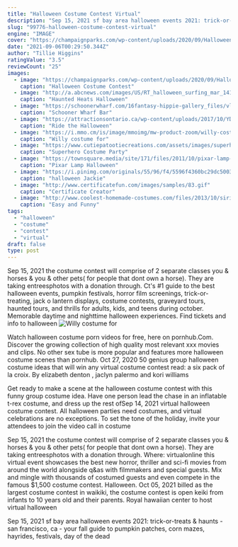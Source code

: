 ```yaml
---
title: "Halloween Costume Contest Virtual"
description: "Sep 15, 2021 sf bay area halloween events 2021: trick-or-treats & haunts - san francisco, ca - your fall guide to pumpkin patches, corn mazes, hayrides, festivals, day of the dead"
slug: "99776-halloween-costume-contest-virtual"
engine: "IMAGE"
cover: "https://champaignparks.com/wp-content/uploads/2020/09/Halloween-Costume-Contest-fb-800x419.jpg"
date: "2021-09-06T00:29:50.344Z"
author: "Tillie Higgins"
ratingValue: "3.5"
reviewCount: "25"
images:
  - image: "https://champaignparks.com/wp-content/uploads/2020/09/Halloween-Costume-Contest-fb-800x419.jpg"
    caption: "Halloween Costume Contest"
  - image: "http://a.abcnews.com/images/US/RT_halloween_surfing_mar_14102720141025_08_3x2_1600.jpg"
    caption: "Haunted Heats Halloween"
  - image: "https://schoonerwharf.com/16fantasy-hippie-gallery_files/vlb_images1/dsc_9731.jpg"
    caption: "Schooner Wharf Bar"
  - image: "https://attractionsontario.ca/wp-content/uploads/2017/10/YDHR-Halloween-Train.jpg"
    caption: "Ride the Halloween"
  - image: "https://i.mmo.cm/is/image/mmoimg/mw-product-zoom/willy-costume-for-kids--mw-135752-5.jpg"
    caption: "Willy costume for"
  - image: "https://www.cutiepatootiecreations.com/assets/images/superherohalloween-page1.jpg"
    caption: "Superhero Costume Party"
  - image: "https://townsquare.media/site/171/files/2011/10/pixar-lamp-costume.jpg?w=1200&h=0&zc=1&s=0&a=t&q=89"
    caption: "Pixar Lamp Halloween"
  - image: "https://i.pinimg.com/originals/55/96/f4/5596f4360bc29dc500348817a6c5c823.jpg"
    caption: "halloween Jackie"
  - image: "http://www.certificatefun.com/images/samples/83.gif"
    caption: "Certificate Creator"
  - image: "http://www.coolest-homemade-costumes.com/files/2013/10/siri-73467.JPG"
    caption: "Easy and Funny"
tags:
  - "halloween"
  - "costume"
  - "contest"
  - "virtual"
draft: false
type: post
---
```


Sep 15, 2021 the costume contest will comprise of 2 separate classes you & horses & you & other pets( for people that dont own a horse). They are taking entreesphotos with a donation through. Ct's #1 guide to the best halloween events, pumpkin festivals, horror film screenings, trick-or-treating, jack o lantern displays, costume contests, graveyard tours, haunted tours, and thrills for adults, kids, and teens during october. Memorable daytime and nighttime halloween experiences. Find tickets and info to halloween
![Willy costume for](https://i.mmo.cm/is/image/mmoimg/mw-product-zoom/willy-costume-for-kids--mw-135752-5.jpg "Willy costume for")

Watch halloween costume porn videos for free, here on pornhub.Com. Discover the growing collection of high quality most relevant xxx movies and clips. No other sex tube is more popular and features more halloween costume scenes than pornhub. Oct 27, 2020 50 genius group halloween costume ideas that will win any virtual costume contest read: a six pack of la croix. By elizabeth denton , jaclyn palermo and kori williams
<!--inArticleAds-->

<!--galleryOne-->

Get ready to make a scene at the halloween costume contest with this funny group costume idea. Have one person lead the chase in an inflatable t-rex costume, and dress up the rest ofSep 14, 2021 virtual halloween costume contest. All halloween parties need costumes, and virtual celebrations are no exceptions. To set the tone of the holiday, invite your attendees to join the video call in costume
<!--inArticleAds-->

<!--galleryTwo-->

Sep 15, 2021 the costume contest will comprise of 2 separate classes you & horses & you & other pets( for people that dont own a horse). They are taking entreesphotos with a donation through. Where: virtualonline this virtual event showcases the best new horror, thriller and sci-fi movies from around the world alongside q&as with filmmakers and special guests.  Mix and mingle with thousands of costumed guests and even compete in the famous $1,500 costume contest. Halloween. Oct 05, 2021 billed as the largest costume contest in waikiki, the costume contest is open keiki from infants to 10 years old and their parents.  Royal hawaiian center to host virtual halloween
<!--galleryThree-->

Sep 15, 2021 sf bay area halloween events 2021: trick-or-treats & haunts - san francisco, ca - your fall guide to pumpkin patches, corn mazes, hayrides, festivals, day of the dead
